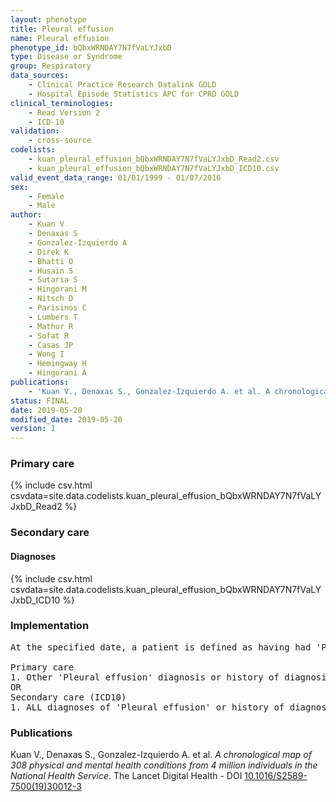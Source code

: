 ```yaml
---
layout: phenotype
title: Pleural effusion
name: Pleural effusion
phenotype_id: bQbxWRNDAY7N7fVaLYJxbD 
type: Disease or Syndrome
group: Respiratory
data_sources: 
    - Clinical Practice Research Datalink GOLD
    - Hospital Episode Statistics APC for CPRD GOLD
clinical_terminologies: 
    - Read Version 2
    - ICD-10
validation: 
    - cross-source
codelists: 
    - kuan_pleural_effusion_bQbxWRNDAY7N7fVaLYJxbD_Read2.csv
    - kuan_pleural_effusion_bQbxWRNDAY7N7fVaLYJxbD_ICD10.csv
valid_event_data_range: 01/01/1999 - 01/07/2016
sex: 
    - Female
    - Male
author: 
    - Kuan V
    - Denaxas S
    - Gonzalez-Izquierdo A
    - Direk K
    - Bhatti O
    - Husain S
    - Sutaria S
    - Hingorani M
    - Nitsch D
    - Parisinos C
    - Lumbers T
    - Mathur R
    - Sofat R
    - Casas JP
    - Wong I
    - Hemingway H
    - Hingorani A
publications: 
    - 'Kuan V., Denaxas S., Gonzalez-Izquierdo A. et al. A chronological map of 308 physical and mental health conditions from 4 million individuals in the National Health Service. The Lancet Digital Health - DOI: 10.1016/S2589-7500(19)30012-3' 
status: FINAL
date: 2019-05-20
modified_date: 2019-05-20
version: 1
---
```

### Primary care 
{% include csv.html csvdata=site.data.codelists.kuan_pleural_effusion_bQbxWRNDAY7N7fVaLYJxbD_Read2 %}
### Secondary care 
#### Diagnoses 
{% include csv.html csvdata=site.data.codelists.kuan_pleural_effusion_bQbxWRNDAY7N7fVaLYJxbD_ICD10 %}
### Implementation 
<pre>At the specified date, a patient is defined as having had 'Pleural effusion' IF they meet the criteria for any of the following on or before the specified date. The earliest date on which the individual meets any of the following criteria on or before the specified date is defined as the first event date:

Primary care
1. Other 'Pleural effusion' diagnosis or history of diagnosis during a consultation 
OR
Secondary care (ICD10)
1. ALL diagnoses of 'Pleural effusion' or history of diagnosis during a hospitalization</pre> 
 
### Publications 
Kuan V., Denaxas S., Gonzalez-Izquierdo A. et al. _A chronological map of 308 physical and mental health conditions from 4 million individuals in the National Health Service_. The Lancet Digital Health - DOI <a href='https://www.thelancet.com/journals/landig/article/PIIS2589-7500(19)30012-3/fulltext'>10.1016/S2589-7500(19)30012-3</a>